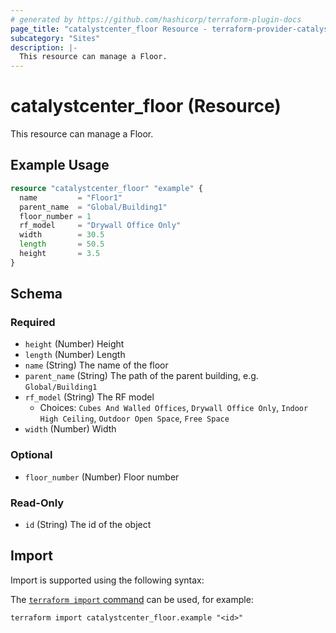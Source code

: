 ```yaml
---
# generated by https://github.com/hashicorp/terraform-plugin-docs
page_title: "catalystcenter_floor Resource - terraform-provider-catalystcenter"
subcategory: "Sites"
description: |-
  This resource can manage a Floor.
---
```


# catalystcenter_floor (Resource)

This resource can manage a Floor.

## Example Usage

```terraform
resource "catalystcenter_floor" "example" {
  name         = "Floor1"
  parent_name  = "Global/Building1"
  floor_number = 1
  rf_model     = "Drywall Office Only"
  width        = 30.5
  length       = 50.5
  height       = 3.5
}
```

<!-- schema generated by tfplugindocs -->
## Schema

### Required

- `height` (Number) Height
- `length` (Number) Length
- `name` (String) The name of the floor
- `parent_name` (String) The path of the parent building, e.g. `Global/Building1`
- `rf_model` (String) The RF model
  - Choices: `Cubes And Walled Offices`, `Drywall Office Only`, `Indoor High Ceiling`, `Outdoor Open Space`, `Free Space`
- `width` (Number) Width

### Optional

- `floor_number` (Number) Floor number

### Read-Only

- `id` (String) The id of the object

## Import

Import is supported using the following syntax:

The [`terraform import` command](https://developer.hashicorp.com/terraform/cli/commands/import) can be used, for example:

```shell
terraform import catalystcenter_floor.example "<id>"
```
